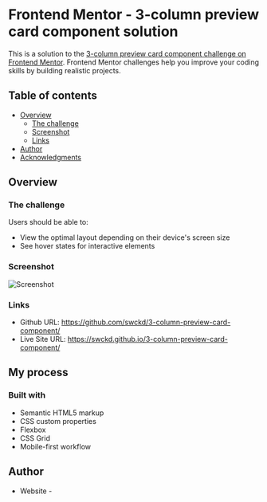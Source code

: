 # Frontend Mentor - 3-column preview card component solution

This is a solution to the [3-column preview card component challenge on Frontend Mentor](https://www.frontendmentor.io/challenges/3column-preview-card-component-pH92eAR2-). Frontend Mentor challenges help you improve your coding skills by building realistic projects.

## Table of contents

- [Overview](#overview)
  - [The challenge](#the-challenge)
  - [Screenshot](#screenshot)
  - [Links](#links)
- [Author](#author)
- [Acknowledgments](#acknowledgments)

## Overview

### The challenge

Users should be able to:

- View the optimal layout depending on their device's screen size
- See hover states for interactive elements

### Screenshot

![Screenshot](https://github.com/swckd/3-column-preview-card-component/blob/gh-pages/images/screenshot.png?raw=true)

### Links

- Github URL: https://github.com/swckd/3-column-preview-card-component/
- Live Site URL: https://swckd.github.io/3-column-preview-card-component/

## My process

### Built with

- Semantic HTML5 markup
- CSS custom properties
- Flexbox
- CSS Grid
- Mobile-first workflow

## Author

- Website - 
